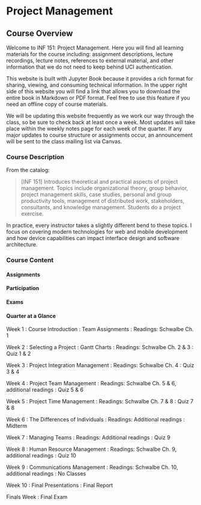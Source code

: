 Project Management
============================

## Course Overview

Welcome to INF 151: Project Management. Here you will find all learning materials for the course including: assignment descriptions, lecture recordings, lecture notes, references to external material, and other information that we do not need to keep behind UCI authentication.

This website is built with Jupyter Book because it provides a rich format for sharing, viewing, and consuming technical information. In the upper right side of this website you will find a link that allows you to download the entire book in Markdown or PDF format. Feel free to use this feature if you need an offline copy of course materials. 

We will be updating this website frequently as we work our way through the class, so be sure to check back at least once a week. Most updates will take place within the weekly notes page for each week of the quarter. If any major updates to course structure or assignments occur, an announcement will be sent to the class mailing list via Canvas.

### Course Description

From the catalog:

> [INF 151] Introduces theoretical and practical aspects of project management. Topics include organizational theory, group behavior, project management skills, case studies, personal and group productivity tools, management of distributed work, stakeholders, consultants, and knowledge management. Students do a project exercise.

In practice, every instructor takes a slightly different bend to these topics. I focus on covering modern technologies for web and mobile development and how device capabilities can impact interface design and software architecture.

### Course Content

#### Assignments
#### Participation
#### Exams

#### Quarter at a Glance

Week 1
: Course Introduction
: Team Assignments
: Readings: Schwalbe Ch. 1

Week 2
: Selecting a Project
: Gantt Charts
: Readings: Schwalbe Ch. 2 & 3
: Quiz 1 & 2

Week 3
: Project Integration Management
: Readings: Schwalbe Ch. 4
: Quiz 3 & 4

Week 4
: Project Team Management
: Readings: Schwalbe Ch. 5 & 6, additional readings
: Quiz 5 & 6

Week 5
: Project Time Management
: Readings: Schwalbe Ch. 7 & 8
: Quiz 7 & 8

Week 6
: The Differences of Individuals
: Readings: Additional readings
: Midterm

Week 7
: Managing Teams
: Readings: Additional readings
: Quiz 9

Week 8
: Human Resource Management
: Readings: Schwalbe Ch. 9, additional readings
: Quiz 10

Week 9
: Communications Management
: Readings: Schwalbe Ch. 10, additional readings
: No Classes

Week 10
: Final Presentations
: Final Report

Finals Week
: Final Exam
